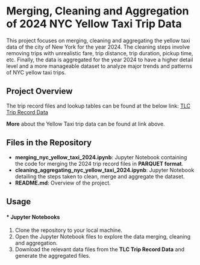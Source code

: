 # **Merging, Cleaning and Aggregation of 2024 NYC Yellow Taxi Trip Data**

This project focuses on merging, cleaning and aggregating the yellow taxi data of the city of New York for the year 2024. The cleaning steps involve removing trips with unrealistic fare, trip distance, trip duration, pickup time, etc. Finally, the data is aggregated for the year 2024 to have a higher detail level and a more manageable dataset to analyze major trends and patterns of NYC yellow taxi trips.

## **Project Overview**
The trip record files and lookup tables can be found at the below link:
[TLC Trip Record Data](https://www.nyc.gov/site/tlc/about/tlc-trip-record-data.page)

**More** about the Yellow Taxi trip data can be found at link above.

## **Files in the Repository**
* **merging_nyc_yellow_taxi_2024.ipynb**: Jupyter Notebook containing the code for merging the 2024 trip record files in **PARQUET format**.  
* **cleaning_aggregating_nyc_yellow_taxi_2024.ipynb**: Jupyter Notebook detailing the steps taken to clean, merge and aggregate the dataset.
* **README.md**: Overview of the project.

## **Usage**
#### * Jupyter Notebooks
1.	Clone the repository to your local machine.
2.	Open the Jupyter Notebook files to explore the data merging, cleaning and aggregation.
3.	Download the relevant data files from the **TLC Trip Record Data** and generate the aggregated files.
